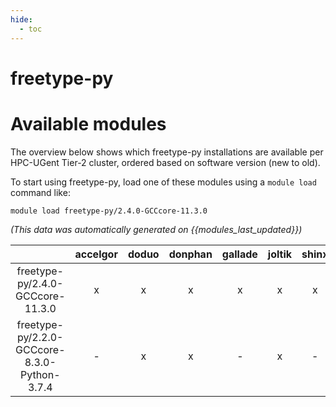 ```yaml
---
hide:
  - toc
---
```


freetype-py
===========

# Available modules


The overview below shows which freetype-py installations are available per HPC-UGent Tier-2 cluster, ordered based on software version (new to old).

To start using freetype-py, load one of these modules using a `module load` command like:

```shell
module load freetype-py/2.4.0-GCCcore-11.3.0
```

*(This data was automatically generated on {{modules_last_updated}})*  

| |accelgor|doduo|donphan|gallade|joltik|shinx|skitty|
| :---: | :---: | :---: | :---: | :---: | :---: | :---: | :---: |
|freetype-py/2.4.0-GCCcore-11.3.0|x|x|x|x|x|x|-|
|freetype-py/2.2.0-GCCcore-8.3.0-Python-3.7.4|-|x|x|-|x|-|-|

